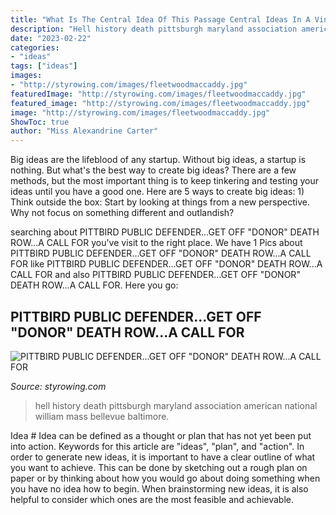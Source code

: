 ```yaml
---
title: "What Is The Central Idea Of This Passage Central Ideas In A Vindication Of The Rights Of Woman ~ Hell History Death Pittsburgh Maryland Association American National William Mass Bellevue Baltimore"
description: "Hell history death pittsburgh maryland association american national william mass bellevue baltimore"
date: "2023-02-22"
categories:
- "ideas"
tags: ["ideas"]
images:
- "http://styrowing.com/images/fleetwoodmaccaddy.jpg"
featuredImage: "http://styrowing.com/images/fleetwoodmaccaddy.jpg"
featured_image: "http://styrowing.com/images/fleetwoodmaccaddy.jpg"
image: "http://styrowing.com/images/fleetwoodmaccaddy.jpg"
ShowToc: true
author: "Miss Alexandrine Carter"
---
```



Big ideas are the lifeblood of any startup. Without big ideas, a startup is nothing. But what's the best way to create big ideas? There are a few methods, but the most important thing is to keep tinkering and testing your ideas until you have a good one. Here are 5 ways to create big ideas: 1) Think outside the box: Start by looking at things from a new perspective. Why not focus on something different and outlandish?

	

		
searching about PITTBIRD PUBLIC DEFENDER...GET OFF &quot;DONOR&quot; DEATH ROW...A CALL FOR you've visit to the right place. We have 1 Pics about PITTBIRD PUBLIC DEFENDER...GET OFF &quot;DONOR&quot; DEATH ROW...A CALL FOR like PITTBIRD PUBLIC DEFENDER...GET OFF &quot;DONOR&quot; DEATH ROW...A CALL FOR and also PITTBIRD PUBLIC DEFENDER...GET OFF &quot;DONOR&quot; DEATH ROW...A CALL FOR. Here you go:
		
    
## PITTBIRD PUBLIC DEFENDER...GET OFF &quot;DONOR&quot; DEATH ROW...A CALL FOR

<img loading=lazy src="http://styrowing.com/images/fleetwoodmaccaddy.jpg" onerror="this.onerror=null;this.src='https://tse3.mm.bing.net/th?id=OIP.EytSzurygrib3s1nXDSo5wAAAA&amp;pid=15.1';" alt="PITTBIRD PUBLIC DEFENDER...GET OFF &quot;DONOR&quot; DEATH ROW...A CALL FOR">

_Source: styrowing.com_

>hell history death pittsburgh maryland association american national william mass bellevue baltimore. 

	

Idea #
Idea can be defined as a thought or plan that has not yet been put into action. Keywords for this article are "ideas", "plan", and "action". In order to generate new ideas, it is important to have a clear outline of what you want to achieve. This can be done by sketching out a rough plan on paper or by thinking about how you would go about doing something when you have no idea how to begin. When brainstorming new ideas, it is also helpful to consider which ones are the most feasible and achievable.


